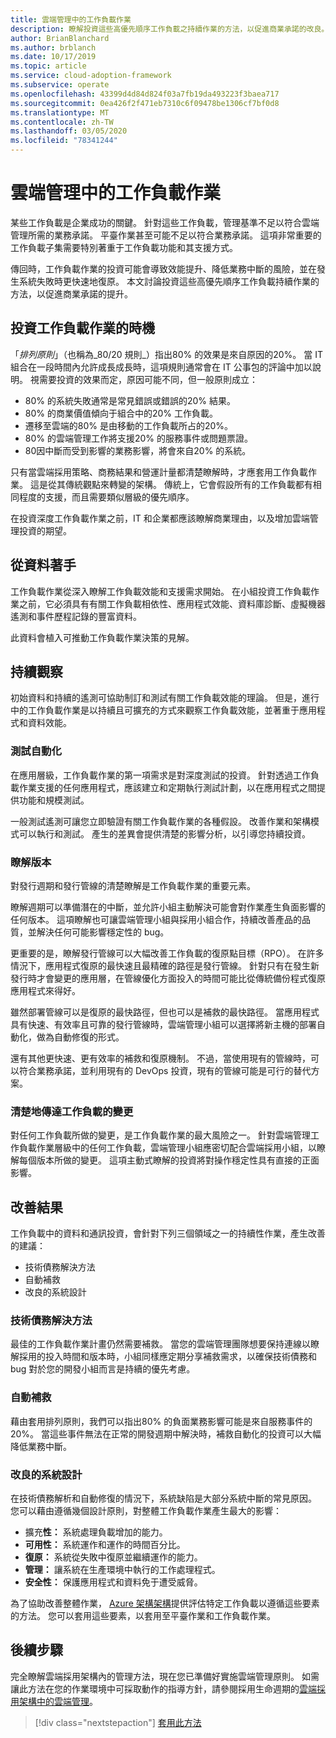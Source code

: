 ```yaml
---
title: 雲端管理中的工作負載作業
description: 瞭解投資這些高優先順序工作負載之持續作業的方法，以促進商業承諾的改良。
author: BrianBlanchard
ms.author: brblanch
ms.date: 10/17/2019
ms.topic: article
ms.service: cloud-adoption-framework
ms.subservice: operate
ms.openlocfilehash: 43399d4d84d824f03a7fb19da493223f3baea717
ms.sourcegitcommit: 0ea426f2f471eb7310c6f09478be1306cf7bf0d8
ms.translationtype: MT
ms.contentlocale: zh-TW
ms.lasthandoff: 03/05/2020
ms.locfileid: "78341244"
---
```

# <a name="workload-operations-in-cloud-management"></a>雲端管理中的工作負載作業

某些工作負載是企業成功的關鍵。 針對這些工作負載，管理基準不足以符合雲端管理所需的業務承諾。 平臺作業甚至可能不足以符合業務承諾。 這項非常重要的工作負載子集需要特別著重于工作負載功能和其支援方式。

傳回時，工作負載作業的投資可能會導致效能提升、降低業務中斷的風險，並在發生系統失敗時更快速地復原。 本文討論投資這些高優先順序工作負載持續作業的方法，以促進商業承諾的提升。

## <a name="when-to-invest-in-workload-operations"></a>投資工作負載作業的時機

「_排列原則_」（也稱為_80/20 規則_）指出80% 的效果是來自原因的20%。 當 IT 組合在一段時間內允許成長成長時，這項規則通常會在 IT 公事包的評論中加以說明。 視需要投資的效果而定，原因可能不同，但一般原則成立：

- 80% 的系統失敗通常是常見錯誤或錯誤的20% 結果。
- 80% 的商業價值傾向于組合中的20% 工作負載。
- 遷移至雲端的80% 是由移動的工作負載所占的20%。
- 80% 的雲端管理工作將支援20% 的服務事件或問題票證。
- 80因中斷而受到影響的業務影響，將會來自20% 的系統。

只有當雲端採用策略、商務結果和營運計量都清楚瞭解時，才應套用工作負載作業。 這是從其傳統觀點來轉變的架構。 傳統上，它會假設所有的工作負載都有相同程度的支援，而且需要類似層級的優先順序。

在投資深度工作負載作業之前，IT 和企業都應該瞭解商業理由，以及增加雲端管理投資的期望。

## <a name="start-with-the-data"></a>從資料著手

工作負載作業從深入瞭解工作負載效能和支援需求開始。 在小組投資工作負載作業之前，它必須具有有關工作負載相依性、應用程式效能、資料庫診斷、虛擬機器遙測和事件歷程記錄的豐富資料。

此資料會植入可推動工作負載作業決策的見解。

## <a name="continued-observation"></a>持續觀察

初始資料和持續的遙測可協助制訂和測試有關工作負載效能的理論。 但是，進行中的工作負載作業是以持續且可擴充的方式來觀察工作負載效能，並著重于應用程式和資料效能。

### <a name="test-the-automation"></a>測試自動化

在應用層級，工作負載作業的第一項需求是對深度測試的投資。 針對透過工作負載作業支援的任何應用程式，應該建立和定期執行測試計劃，以在應用程式之間提供功能和規模測試。

一般測試遙測可讓您立即驗證有關工作負載作業的各種假設。 改善作業和架構模式可以執行和測試。 產生的差異會提供清楚的影響分析，以引導您持續投資。

### <a name="understand-releases"></a>瞭解版本

對發行週期和發行管線的清楚瞭解是工作負載作業的重要元素。

瞭解週期可以準備潛在的中斷，並允許小組主動解決可能會對作業產生負面影響的任何版本。 這項瞭解也可讓雲端管理小組與採用小組合作，持續改善產品的品質，並解決任何可能影響穩定性的 bug。

更重要的是，瞭解發行管線可以大幅改善工作負載的復原點目標（RPO）。 在許多情況下，應用程式復原的最快速且最精確的路徑是發行管線。 針對只有在發生新發行時才會變更的應用層，在管線優化方面投入的時間可能比從傳統備份程式復原應用程式來得好。

雖然部署管線可以是復原的最快路徑，但也可以是補救的最快路徑。 當應用程式具有快速、有效率且可靠的發行管線時，雲端管理小組可以選擇將新主機的部署自動化，做為自動修復的形式。

還有其他更快速、更有效率的補救和復原機制。 不過，當使用現有的管線時，可以符合業務承諾，並利用現有的 DevOps 投資，現有的管線可能是可行的替代方案。

### <a name="clearly-communicate-changes-to-the-workload"></a>清楚地傳達工作負載的變更

對任何工作負載所做的變更，是工作負載作業的最大風險之一。 針對雲端管理工作負載作業層級中的任何工作負載，雲端管理小組應密切配合雲端採用小組，以瞭解每個版本所做的變更。 這項主動式瞭解的投資將對操作穩定性具有直接的正面影響。

## <a name="improve-outcomes"></a>改善結果

工作負載中的資料和通訊投資，會針對下列三個領域之一的持續性作業，產生改善的建議：

- 技術債務解決方法
- 自動補救
- 改良的系統設計

### <a name="technical-debt-resolution"></a>技術債務解決方法

最佳的工作負載作業計畫仍然需要補救。 當您的雲端管理團隊想要保持連線以瞭解採用的投入時間和版本時，小組同樣應定期分享補救需求，以確保技術債務和 bug 對於您的開發小組而言是持續的優先考慮。

### <a name="automated-remediation"></a>自動補救

藉由套用排列原則，我們可以指出80% 的負面業務影響可能是來自服務事件的20%。 當這些事件無法在正常的開發週期中解決時，補救自動化的投資可以大幅降低業務中斷。

### <a name="improved-system-design"></a>改良的系統設計

在技術債務解析和自動修復的情況下，系統缺陷是大部分系統中斷的常見原因。 您可以藉由遵循幾個設計原則，對整體工作負載作業產生最大的影響：

- 擴充**性：** 系統處理負載增加的能力。
- **可用性：** 系統運作和運作的時間百分比。
- **復原：** 系統從失敗中復原並繼續運作的能力。
- **管理：** 讓系統在生產環境中執行的工作處理程式。
- **安全性：** 保護應用程式和資料免于遭受威脅。

為了協助改善整體作業， [Azure 架構架構](https://docs.microsoft.com/azure/architecture/guide/pillars)提供評估特定工作負載以遵循這些要素的方法。 您可以套用這些要素，以套用至平臺作業和工作負載作業。

## <a name="next-steps"></a>後續步驟

完全瞭解雲端採用架構內的管理方法，現在您已準備好實施雲端管理原則。 如需讓此方法在您的作業環境中可採取動作的指導方針，請參閱採用生命週期的[雲端採用架構中的雲端管理](../index.md)。

> [!div class="nextstepaction"]
> [套用此方法](../index.md)
